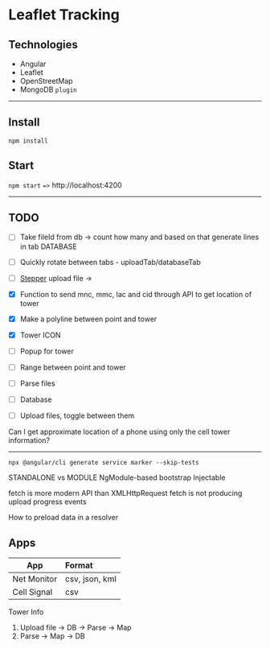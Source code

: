 # Leaflet Tracking

## Technologies

- Angular
- Leaflet
- OpenStreetMap
- MongoDB `plugin`

---

## Install

`npm install` <br>

## Start

`npm start` `=>` http://localhost:4200 <br>
-- -

## TODO
- [ ] Take fileId from db -> count how many and based on that generate lines in tab DATABASE
-  [ ] Quickly rotate between tabs - uploadTab/databaseTab

- [ ] [Stepper](https://material.angular.io/components/stepper/overview#stepper-vertical) upload file -> 

- [x] Function to send mnc, mmc, lac and cid through API to get location of tower
- [x] Make a polyline between point and tower
- [x] Tower ICON
- [ ] Popup for tower
- [ ] Range between point and tower
- [ ] Parse files
- [ ] Database

- [ ] Upload files, toggle between them

Can I get approximate location of a phone using only the cell tower information?

---

```angular2html
npx @angular/cli generate service marker --skip-tests
```

STANDALONE vs MODULE
NgModule-based bootstrap
Injectable

fetch is more modern API than XMLHttpRequest
fetch is not producing upload progress events

How to preload data in a resolver

## Apps

| App         | Format         |
|-------------|:---------------| 
| Net Monitor | csv, json, kml |
| Cell Signal | csv            |  

Tower Info

1. Upload file -> DB -> Parse -> Map
2. Parse -> Map -> DB


